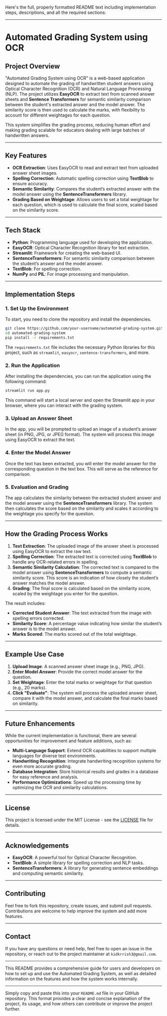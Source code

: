 Here's the full, properly formatted README text including implementation steps, descriptions, and all the required sections:

---

# Automated Grading System using OCR

## Project Overview

"Automated Grading System using OCR" is a web-based application designed to automate the grading of handwritten student answers using Optical Character Recognition (OCR) and Natural Language Processing (NLP). The project utilizes **EasyOCR** to extract text from scanned answer sheets and **Sentence Transformers** for semantic similarity comparison between the student's extracted answer and the model answer. The similarity score is then used to calculate the marks, with flexibility to account for different weightages for each question.

This system simplifies the grading process, reducing human effort and making grading scalable for educators dealing with large batches of handwritten answers.

---

## Key Features

- **OCR Extraction**: Uses EasyOCR to read and extract text from uploaded answer sheet images.
- **Spelling Correction**: Automatic spelling correction using **TextBlob** to ensure accuracy.
- **Semantic Similarity**: Compares the student’s extracted answer with the model answer using the **SentenceTransformers** library.
- **Grading Based on Weightage**: Allows users to set a total weightage for each question, which is used to calculate the final score, scaled based on the similarity score.

---

## Tech Stack

- **Python**: Programming language used for developing the application.
- **EasyOCR**: Optical Character Recognition library for text extraction.
- **Streamlit**: Framework for creating the web-based UI.
- **SentenceTransformers**: For semantic similarity comparison between the student’s answer and the model answer.
- **TextBlob**: For spelling correction.
- **NumPy** and **PIL**: For image processing and manipulation.

---

## Implementation Steps

### 1. **Set Up the Environment**

To start, you need to clone the repository and install the dependencies.

```bash
git clone https://github.com/your-username/automated-grading-system.git
cd automated-grading-system
pip install -r requirements.txt
```

The `requirements.txt` file includes the necessary Python libraries for this project, such as `streamlit`, `easyocr`, `sentence-transformers`, and more.

### 2. **Run the Application**

After installing the dependencies, you can run the application using the following command:

```bash
streamlit run app.py
```

This command will start a local server and open the Streamlit app in your browser, where you can interact with the grading system.

### 3. **Upload an Answer Sheet**

In the app, you will be prompted to upload an image of a student’s answer sheet (in PNG, JPG, or JPEG format). The system will process this image using EasyOCR to extract the text.

### 4. **Enter the Model Answer**

Once the text has been extracted, you will enter the model answer for the corresponding question in the text box. This will serve as the reference for comparison.

### 5. **Evaluation and Grading**

The app calculates the similarity between the extracted student answer and the model answer using the **SentenceTransformers** library. The system then calculates the score based on the similarity and scales it according to the weightage you specify for the question.

---

## How the Grading Process Works

1. **Text Extraction**: The uploaded image of the answer sheet is processed using EasyOCR to extract the raw text.
2. **Spelling Correction**: The extracted text is corrected using **TextBlob** to handle any OCR-related errors in spelling.
3. **Semantic Similarity Calculation**: The corrected text is compared to the model answer using **SentenceTransformers** to compute a semantic similarity score. This score is an indication of how closely the student’s answer matches the model answer.
4. **Grading**: The final score is calculated based on the similarity score, scaled by the weightage you enter for the question.

The result includes:
- **Corrected Student Answer**: The text extracted from the image with spelling errors corrected.
- **Similarity Score**: A percentage value indicating how similar the student’s answer is to the model answer.
- **Marks Scored**: The marks scored out of the total weightage.

---

## Example Use Case

1. **Upload Image**: A scanned answer sheet image (e.g., PNG, JPG).
2. **Enter Model Answer**: Provide the correct model answer for the question.
3. **Set Weightage**: Enter the total marks or weightage for that question (e.g., 20 marks).
4. **Click "Evaluate"**: The system will process the uploaded answer sheet, compare it with the model answer, and calculate the final marks based on similarity.

---

## Future Enhancements

While the current implementation is functional, there are several opportunities for improvement and feature additions, such as:

- **Multi-Language Support**: Extend OCR capabilities to support multiple languages for diverse test environments.
- **Handwriting Recognition**: Integrate handwriting recognition systems for even more accurate grading.
- **Database Integration**: Store historical results and grades in a database for easy reference and analysis.
- **Performance Optimizations**: Speed up the processing time by optimizing the OCR and similarity calculations.

---

## License

This project is licensed under the MIT License - see the [LICENSE](LICENSE) file for details.

---

## Acknowledgements

- **EasyOCR**: A powerful tool for Optical Character Recognition.
- **TextBlob**: A simple library for spelling correction and NLP tasks.
- **SentenceTransformers**: A library for generating sentence embeddings and computing semantic similarity.

---

## Contributing

Feel free to fork this repository, create issues, and submit pull requests. Contributions are welcome to help improve the system and add more features. 

---

## Contact

If you have any questions or need help, feel free to open an issue in the repository, or reach out to the project maintainer at `kidkrrish3@gmail.com`.

---

This README provides a comprehensive guide for users and developers on how to set up and use the Automated Grading System, as well as detailed information on the features and how the system works internally.

---

Simply copy and paste this into your `README.md` file in your GitHub repository. This format provides a clear and concise explanation of the project, its usage, and how others can contribute or improve the project further.
